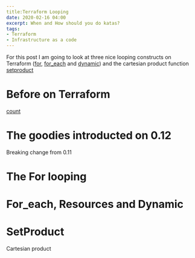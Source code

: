 ```yaml
---
title:Terraform Looping 
date: 2020-02-16 04:00
excerpt: When and How should you do katas? 
tags:
- Terraform 
- Infrastructure as a code 
---
```


For this post I am going to look at three nice looping constructs on Terraform ([for](https://www.terraform.io/docs/configuration/expressions.html#for-expressions), [for_each]() and [dynamic](https://www.terraform.io/docs/configuration/expressions.html#dynamic-blocks)) and the cartesian product function [setproduct](https://www.terraform.io/docs/configuration/functions/setproduct.html)


# Before on Terraform
[count](https://www.terraform.io/docs/configuration-0-11/interpolation.html)

# The goodies introducted on 0.12

Breaking change from 0.11

# The For looping
# For_each, Resources and Dynamic
# SetProduct
Cartesian product
